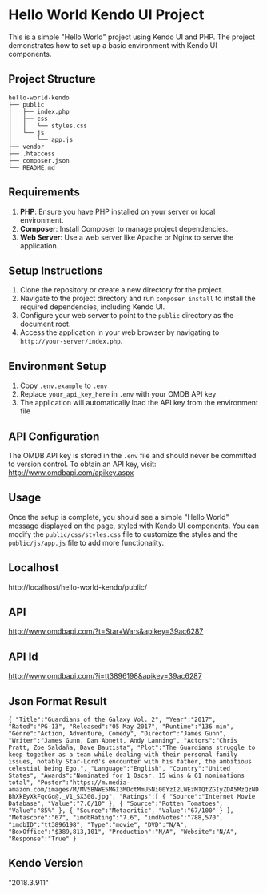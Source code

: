 # Hello World Kendo UI Project

This is a simple "Hello World" project using Kendo UI and PHP. The project demonstrates how to set up a basic environment with Kendo UI components.

## Project Structure

```
hello-world-kendo
├── public
│   ├── index.php
│   ├── css
│   │   └── styles.css
│   └── js
│       └── app.js
├── vendor
├── .htaccess
├── composer.json
└── README.md
```

## Requirements

1. **PHP**: Ensure you have PHP installed on your server or local environment.
2. **Composer**: Install Composer to manage project dependencies.
3. **Web Server**: Use a web server like Apache or Nginx to serve the application.

## Setup Instructions

1. Clone the repository or create a new directory for the project.
2. Navigate to the project directory and run `composer install` to install the required dependencies, including Kendo UI.
3. Configure your web server to point to the `public` directory as the document root.
4. Access the application in your web browser by navigating to `http://your-server/index.php`.

## Environment Setup

1. Copy `.env.example` to `.env`
2. Replace `your_api_key_here` in `.env` with your OMDB API key
3. The application will automatically load the API key from the environment file

## API Configuration

The OMDB API key is stored in the `.env` file and should never be committed to version control.
To obtain an API key, visit: http://www.omdbapi.com/apikey.aspx

## Usage

Once the setup is complete, you should see a simple "Hello World" message displayed on the page, styled with Kendo UI components. You can modify the `public/css/styles.css` file to customize the styles and the `public/js/app.js` file to add more functionality.

## Localhost

http://localhost/hello-world-kendo/public/

## API

http://www.omdbapi.com/?t=Star+Wars&apikey=39ac6287

## API Id

http://www.omdbapi.com/?i=tt3896198&apikey=39ac6287

## Json Format Result

`{
   "Title":"Guardians of the Galaxy Vol. 2",
   "Year":"2017",
   "Rated":"PG-13",
   "Released":"05 May 2017",
   "Runtime":"136 min",
   "Genre":"Action, Adventure, Comedy",
   "Director":"James Gunn",
   "Writer":"James Gunn, Dan Abnett, Andy Lanning",
   "Actors":"Chris Pratt, Zoe Saldaña, Dave Bautista",
   "Plot":"The Guardians struggle to keep together as a team while dealing with their personal family issues, notably Star-Lord's encounter with his father, the ambitious celestial being Ego.",
   "Language":"English",
   "Country":"United States",
   "Awards":"Nominated for 1 Oscar. 15 wins & 61 nominations total",
   "Poster":"https://m.media-amazon.com/images/M/MV5BNWE5MGI3MDctMmU5Ni00YzI2LWEzMTQtZGIyZDA5MzQzNDBhXkEyXkFqcGc@._V1_SX300.jpg",
   "Ratings":[
      {
         "Source":"Internet Movie Database",
         "Value":"7.6/10"
      },
      {
         "Source":"Rotten Tomatoes",
         "Value":"85%"
      },
      {
         "Source":"Metacritic",
         "Value":"67/100"
      }
   ],
   "Metascore":"67",
   "imdbRating":"7.6",
   "imdbVotes":"788,570",
   "imdbID":"tt3896198",
   "Type":"movie",
   "DVD":"N/A",
   "BoxOffice":"$389,813,101",
   "Production":"N/A",
   "Website":"N/A",
   "Response":"True"
}`

## Kendo Version

"2018.3.911"